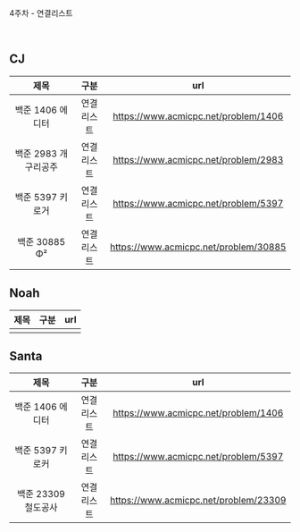 4주차 - 연결리스트  

</br>

## CJ

|제목|구분|url|
|:------:|:---:|:---:|
|백준 1406 에디터|연결리스트|https://www.acmicpc.net/problem/1406|
|백준 2983 개구리공주|연결리스트|https://www.acmicpc.net/problem/2983|
|백준 5397 키로거|연결리스트|https://www.acmicpc.net/problem/5397|
|백준 30885 Φ²|연결리스트|https://www.acmicpc.net/problem/30885|


## Noah

| 제목 | 구분 | url |
|:------:|:---:|:---:|
||||


## Santa

|제목|구분|url|
|:------:|:---:|:---:|
|백준 1406 에디터|연결리스트|https://www.acmicpc.net/problem/1406|
|백준 5397 키로커|연결리스트|https://www.acmicpc.net/problem/5397|
|백준 23309 철도공사|연결리스트|https://www.acmicpc.net/problem/23309|
